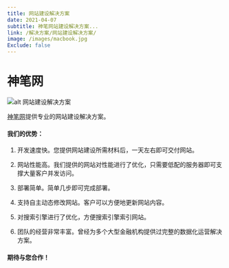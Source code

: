 ```yaml
---
title: 网站建设解决方案
date: 2021-04-07
subtitle: 神笔网站建设解决方案...
link: /解决方案/网站建设解决方案/
image: /images/macbook.jpg
Exclude: false
---
```


# 神笔网

![alt 网站建设解决方案](/images/macbook.jpg)

[神笔网](https://www.shenbi.xyz/)提供专业的网站建设解决方案。

#### 我们的优势：

1.  开发速度快。您提供网站建设所需材料后，一天左右即可交付网站。


2.  网站性能高。我们提供的网站对性能进行了优化，只需要低配的服务器即可支撑大量客户并发访问。


3.  部署简单。简单几步即可完成部署。


4.  支持自主动态修改网站。客户可以方便地更新网站内容。

5.  对搜索引擎进行了优化，方便搜索引擎索引网站。

6.  团队的经营非常丰富。曾经为多个大型金融机构提供过完整的数据化运营解决方案。


####  期待与您合作！